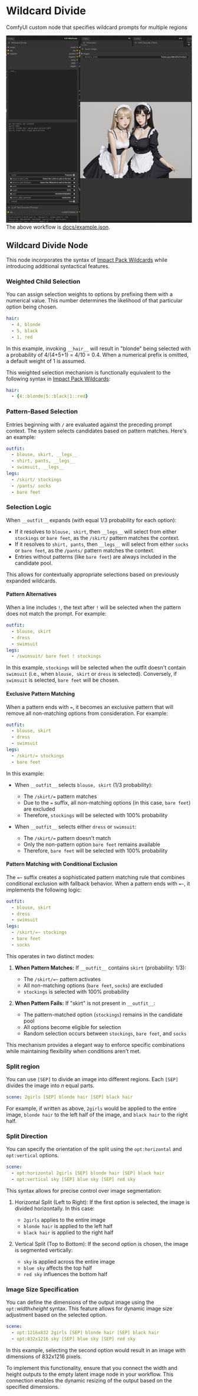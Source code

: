 # Wildcard Divide

ComfyUI custom node that specifies wildcard prompts for multiple regions

![screenshot](docs/screenshot.png)
The above workflow is [docs/example.json](docs/example.json).

## Wildcard Divide Node

This node incorporates the syntax of [Impact Pack Wildcards](https://github.com/ltdrdata/ComfyUI-extension-tutorials/blob/Main/ComfyUI-Impact-Pack/tutorial/ImpactWildcard.md) while introducing additional syntactical features.

### Weighted Child Selection

You can assign selection weights to options by prefixing them with a numerical value. This number determines the likelihood of that particular option being chosen.

```yaml
hair:
  - 4, blonde
  - 5, black
  - 1, red
```

In this example, invoking `__hair__` will result in "blonde" being selected with a probability of 4/(4+5+1) = 4/10 = 0.4.
When a numerical prefix is omitted, a default weight of 1 is assumed.

This weighted selection mechanism is functionally equivalent to the following syntax in [Impact Pack Wildcards](https://github.com/ltdrdata/ComfyUI-extension-tutorials/blob/Main/ComfyUI-Impact-Pack/tutorial/ImpactWildcard.md):

```yaml
hair:
  - {4::blonde|5::black|1::red}
```

### Pattern-Based Selection

Entries beginning with `/` are evaluated against the preceding prompt context. The system selects candidates based on pattern matches. Here's an example:

```yaml
outfit:
  - blouse, skirt, __legs__
  - shirt, pants, __legs__
  - swimsuit, __legs__
legs:
  - /skirt/ stockings
  - /pants/ socks
  - bare feet
```

### Selection Logic

When `__outfit__` expands (with equal 1/3 probability for each option):

- If it resolves to `blouse, skirt`, then `__legs__` will select from either `stockings` or `bare feet`, as the `/skirt/` pattern matches the context.
- If it resolves to `shirt, pants`, then `__legs__` will select from either `socks` or `bare feet`, as the `/pants/` pattern matches the context.
- Entries without patterns (like `bare feet`) are always included in the candidate pool.

This allows for contextually appropriate selections based on previously expanded wildcards.

#### Pattern Alternatives

When a line includes `!`, the text after `!` will be selected when the pattern does not match the prompt. For example:

```yaml
outfit:
  - blouse, skirt
  - dress
  - swimsuit
legs:
  - /swimsuit/ bare feet ! stockings
```

In this example, `stockings` will be selected when the outfit doesn't contain `swimsuit` (i.e., when `blouse, skirt` or `dress` is selected). Conversely, if `swimsuit` is selected, `bare feet` will be chosen.

#### Exclusive Pattern Matching

When a pattern ends with `=`, it becomes an exclusive pattern that will remove all non-matching options from consideration. For example:

```yaml
outfit:
  - blouse, skirt
  - dress
  - swimsuit
legs:
  - /skirt/= stockings
  - bare feet
```

In this example:
- When `__outfit__` selects `blouse, skirt` (1/3 probability):
  - The `/skirt/=` pattern matches
  - Due to the `=` suffix, all non-matching options (in this case, `bare feet`) are excluded
  - Therefore, `stockings` will be selected with 100% probability

- When `__outfit__` selects either `dress` or `swimsuit`:
  - The `/skirt/=` pattern doesn't match
  - Only the non-pattern option `bare feet` remains available
  - Therefore, `bare feet` will be selected with 100% probability

#### Pattern Matching with Conditional Exclusion

The `=~` suffix creates a sophisticated pattern matching rule that combines conditional exclusion with fallback behavior. When a pattern ends with `=~`, it implements the following logic:

```yaml
outfit:
  - blouse, skirt
  - dress
  - swimsuit
legs:
  - /skirt/=~ stockings
  - bare feet
  - socks
```

This operates in two distinct modes:

1. **When Pattern Matches:**
   If `__outfit__` contains `skirt` (probability: 1/3):
   - The `/skirt/=~` pattern activates
   - All non-matching options (`bare feet`, `socks`) are excluded
   - `stockings` is selected with 100% probability

2. **When Pattern Fails:**
   If "skirt" is not present in `__outfit__`:
   - The pattern-matched option (`stockings`) remains in the candidate pool
   - All options become eligible for selection
   - Random selection occurs between `stockings`, `bare feet`, and `socks`

This mechanism provides a elegant way to enforce specific combinations while maintaining flexibility when conditions aren't met.

### Split region

You can use `[SEP]` to divide an image into different regions. Each `[SEP]` divides the image into _n_ equal parts.

```yaml
scene: 2girls [SEP] blonde hair [SEP] black hair
```

For example, if written as above, `2girls` would be applied to the entire image, `blonde hair` to the left half of the image, and `black hair` to the right half.

### Split Direction

You can specify the orientation of the split using the `opt:horizontal` and `opt:vertical` options.

```yaml
scene:
  - opt:horizontal 2girls [SEP] blonde hair [SEP] black hair
  - opt:vertical sky [SEP] blue sky [SEP] red sky
```

This syntax allows for precise control over image segmentation:

1. Horizontal Split (Left to Right):
   If the first option is selected, the image is divided horizontally. In this case:
   - `2girls` applies to the entire image
   - `blonde hair` is applied to the left half
   - `black hair` is applied to the right half

2. Vertical Split (Top to Bottom):
   If the second option is chosen, the image is segmented vertically:
   - `sky` is applied across the entire image
   - `blue sky` affects the top half
   - `red sky` influences the bottom half

### Image Size Specification

You can define the dimensions of the output image using the `opt:`_width_`x`_height_ syntax. This feature allows for dynamic image size adjustment based on the selected option.

```yaml
scene:
  - opt:1216x832 2girls [SEP] blonde hair [SEP] black hair
  - opt:832x1216 sky [SEP] blue sky [SEP] red sky
```

In this example, selecting the second option would result in an image with dimensions of 832x1216 pixels.

To implement this functionality, ensure that you connect the width and height outputs to the empty latent image node in your workflow. This connection enables the dynamic resizing of the output based on the specified dimensions.
